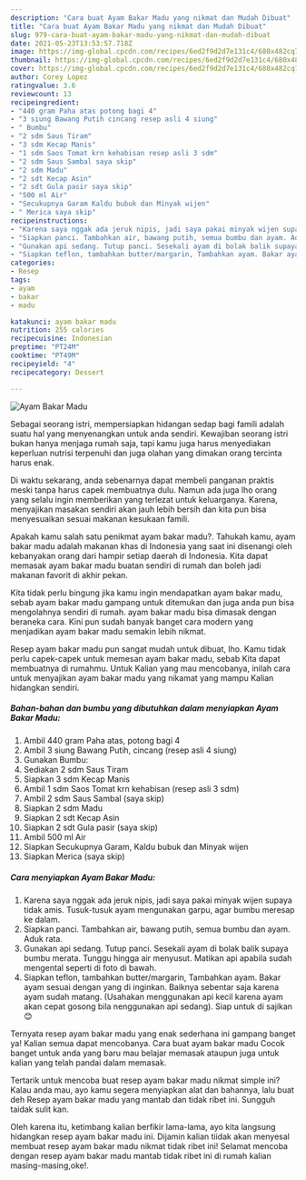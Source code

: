```yaml
---
description: "Cara buat Ayam Bakar Madu yang nikmat dan Mudah Dibuat"
title: "Cara buat Ayam Bakar Madu yang nikmat dan Mudah Dibuat"
slug: 979-cara-buat-ayam-bakar-madu-yang-nikmat-dan-mudah-dibuat
date: 2021-05-23T13:53:57.718Z
image: https://img-global.cpcdn.com/recipes/6ed2f9d2d7e131c4/680x482cq70/ayam-bakar-madu-foto-resep-utama.jpg
thumbnail: https://img-global.cpcdn.com/recipes/6ed2f9d2d7e131c4/680x482cq70/ayam-bakar-madu-foto-resep-utama.jpg
cover: https://img-global.cpcdn.com/recipes/6ed2f9d2d7e131c4/680x482cq70/ayam-bakar-madu-foto-resep-utama.jpg
author: Corey Lopez
ratingvalue: 3.6
reviewcount: 13
recipeingredient:
- "440 gram Paha atas potong bagi 4"
- "3 siung Bawang Putih cincang resep asli 4 siung"
- " Bumbu"
- "2 sdm Saus Tiram"
- "3 sdm Kecap Manis"
- "1 sdm Saos Tomat krn kehabisan resep asli 3 sdm"
- "2 sdm Saus Sambal saya skip"
- "2 sdm Madu"
- "2 sdt Kecap Asin"
- "2 sdt Gula pasir saya skip"
- "500 ml Air"
- "Secukupnya Garam Kaldu bubuk dan Minyak wijen"
- " Merica saya skip"
recipeinstructions:
- "Karena saya nggak ada jeruk nipis, jadi saya pakai minyak wijen supaya tidak amis. Tusuk-tusuk ayam mengunakan garpu, agar bumbu meresap ke dalam."
- "Siapkan panci. Tambahkan air, bawang putih, semua bumbu dan ayam. Aduk rata."
- "Gunakan api sedang. Tutup panci. Sesekali ayam di bolak balik supaya bumbu merata. Tunggu hingga air menyusut. Matikan api apabila sudah mengental seperti di foto di bawah."
- "Siapkan teflon, tambahkan butter/margarin, Tambahkan ayam. Bakar ayam sesuai dengan yang di inginkan. Baiknya sebentar saja karena ayam sudah matang. (Usahakan menggunakan api kecil karena ayam akan cepat gosong bila nenggunakan api sedang). Siap untuk di sajikan 😊"
categories:
- Resep
tags:
- ayam
- bakar
- madu

katakunci: ayam bakar madu 
nutrition: 255 calories
recipecuisine: Indonesian
preptime: "PT24M"
cooktime: "PT49M"
recipeyield: "4"
recipecategory: Dessert

---
```



![Ayam Bakar Madu](https://img-global.cpcdn.com/recipes/6ed2f9d2d7e131c4/680x482cq70/ayam-bakar-madu-foto-resep-utama.jpg)

Sebagai seorang istri, mempersiapkan hidangan sedap bagi famili adalah suatu hal yang menyenangkan untuk anda sendiri. Kewajiban seorang istri bukan hanya menjaga rumah saja, tapi kamu juga harus menyediakan keperluan nutrisi terpenuhi dan juga olahan yang dimakan orang tercinta harus enak.

Di waktu  sekarang, anda sebenarnya dapat membeli panganan praktis meski tanpa harus capek membuatnya dulu. Namun ada juga lho orang yang selalu ingin memberikan yang terlezat untuk keluarganya. Karena, menyajikan masakan sendiri akan jauh lebih bersih dan kita pun bisa menyesuaikan sesuai makanan kesukaan famili. 



Apakah kamu salah satu penikmat ayam bakar madu?. Tahukah kamu, ayam bakar madu adalah makanan khas di Indonesia yang saat ini disenangi oleh kebanyakan orang dari hampir setiap daerah di Indonesia. Kita dapat memasak ayam bakar madu buatan sendiri di rumah dan boleh jadi makanan favorit di akhir pekan.

Kita tidak perlu bingung jika kamu ingin mendapatkan ayam bakar madu, sebab ayam bakar madu gampang untuk ditemukan dan juga anda pun bisa mengolahnya sendiri di rumah. ayam bakar madu bisa dimasak dengan beraneka cara. Kini pun sudah banyak banget cara modern yang menjadikan ayam bakar madu semakin lebih nikmat.

Resep ayam bakar madu pun sangat mudah untuk dibuat, lho. Kamu tidak perlu capek-capek untuk memesan ayam bakar madu, sebab Kita dapat membuatnya di rumahmu. Untuk Kalian yang mau mencobanya, inilah cara untuk menyajikan ayam bakar madu yang nikamat yang mampu Kalian hidangkan sendiri.

<!--inarticleads1-->

##### Bahan-bahan dan bumbu yang dibutuhkan dalam menyiapkan Ayam Bakar Madu:

1. Ambil 440 gram Paha atas, potong bagi 4
1. Ambil 3 siung Bawang Putih, cincang (resep asli 4 siung)
1. Gunakan  Bumbu:
1. Sediakan 2 sdm Saus Tiram
1. Siapkan 3 sdm Kecap Manis
1. Ambil 1 sdm Saos Tomat krn kehabisan (resep asli 3 sdm)
1. Ambil 2 sdm Saus Sambal (saya skip)
1. Siapkan 2 sdm Madu
1. Siapkan 2 sdt Kecap Asin
1. Siapkan 2 sdt Gula pasir (saya skip)
1. Ambil 500 ml Air
1. Siapkan Secukupnya Garam, Kaldu bubuk dan Minyak wijen
1. Siapkan  Merica (saya skip)




<!--inarticleads2-->

##### Cara menyiapkan Ayam Bakar Madu:

1. Karena saya nggak ada jeruk nipis, jadi saya pakai minyak wijen supaya tidak amis. Tusuk-tusuk ayam mengunakan garpu, agar bumbu meresap ke dalam.
1. Siapkan panci. Tambahkan air, bawang putih, semua bumbu dan ayam. Aduk rata.
1. Gunakan api sedang. Tutup panci. Sesekali ayam di bolak balik supaya bumbu merata. Tunggu hingga air menyusut. Matikan api apabila sudah mengental seperti di foto di bawah.
1. Siapkan teflon, tambahkan butter/margarin, Tambahkan ayam. Bakar ayam sesuai dengan yang di inginkan. Baiknya sebentar saja karena ayam sudah matang. (Usahakan menggunakan api kecil karena ayam akan cepat gosong bila nenggunakan api sedang). Siap untuk di sajikan 😊




Ternyata resep ayam bakar madu yang enak sederhana ini gampang banget ya! Kalian semua dapat mencobanya. Cara buat ayam bakar madu Cocok banget untuk anda yang baru mau belajar memasak ataupun juga untuk kalian yang telah pandai dalam memasak.

Tertarik untuk mencoba buat resep ayam bakar madu nikmat simple ini? Kalau anda mau, ayo kamu segera menyiapkan alat dan bahannya, lalu buat deh Resep ayam bakar madu yang mantab dan tidak ribet ini. Sungguh taidak sulit kan. 

Oleh karena itu, ketimbang kalian berfikir lama-lama, ayo kita langsung hidangkan resep ayam bakar madu ini. Dijamin kalian tiidak akan menyesal membuat resep ayam bakar madu nikmat tidak ribet ini! Selamat mencoba dengan resep ayam bakar madu mantab tidak ribet ini di rumah kalian masing-masing,oke!.

